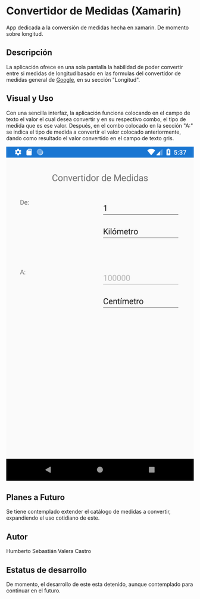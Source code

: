# Convertidor de Medidas (Xamarin)
App dedicada a la conversión de medidas hecha en xamarin. De momento sobre longitud.

## Descripción
La aplicación ofrece en una sola pantalla la habilidad de poder convertir entre si medidas de longitud basado en las formulas del convertidor de medidas general de [Google](https://www.google.com/search?client=firefox-b-d&q=convertidor+de+medidas), en su sección "Longitud".

## Visual y Uso
Con una sencilla interfaz, la aplicación funciona colocando en el campo de texto el valor el cual desea convertir y en su respectivo combo, el tipo de medida que es ese valor. Después, en el combo colocado en la sección "A:" se indica el tipo de medida a convertir el valor colocado anteriormente, dando como resultado el valor convertido en el campo de texto gris.
  
![](https://raw.githubusercontent.com/SebastianValera/Xamarin_Convertidor_Medidas/master/Screenshots/Applicacion.png)

## Planes a Futuro
Se tiene contemplado extender el catálogo de medidas a convertir, expandiendo el uso cotidiano de este.

## Autor
Humberto Sebastián Valera Castro

## Estatus de desarrollo
De momento, el desarrollo de este esta detenido, aunque contemplado para continuar en el futuro.
